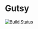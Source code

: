 # Gutsy

[![Build Status](https://github.com/Sleort/Gutsy.jl/actions/workflows/CI.yml/badge.svg?branch=main)](https://github.com/Sleort/Gutsy.jl/actions/workflows/CI.yml?query=branch%3Amain)

